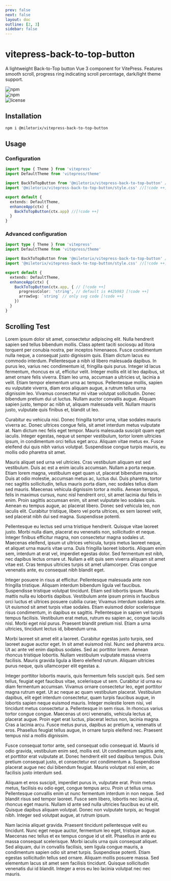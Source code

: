 ```yaml
---
prev: false
next: false
layout: doc
outline: [2, 3]
sidebar: false
---
```


# vitepress-back-to-top-button

A lightweight Back-to-Top button Vue 3 component for VitePress. Features smooth scroll, progress ring indicating scroll percentage, dark/light theme support.

![npm](https://img.shields.io/npm/v/@miletorix/vitepress-back-to-top-button)  
![npm](https://img.shields.io/npm/dw/@miletorix/vitepress-back-to-top-button)  
![license](https://img.shields.io/npm/l/@miletorix/vitepress-back-to-top-button)

## Installation

```sh [npm]
npm i @miletorix/vitepress-back-to-top-button
```

## Usage

### Configuration

```typescript  [docs/.vitepress/theme/index.ts]
import type { Theme } from 'vitepress'
import DefaultTheme from 'vitepress/theme'

import BackToTopButton from '@miletorix/vitepress-back-to-top-button' //[!code ++]
import '@miletorix/vitepress-back-to-top-button/style.css' //[!code ++]

export default {
  extends: DefaultTheme,
  enhanceApp(ctx) {
    BackToTopButton(ctx.app) //[!code ++]
  }
}
```

### Advanced configuration

```typescript  [docs/.vitepress/theme/index.ts]
import type { Theme } from 'vitepress'
import DefaultTheme from 'vitepress/theme'

import BackToTopButton from '@miletorix/vitepress-back-to-top-button' //[!code ++]
import '@miletorix/vitepress-back-to-top-button/style.css' //[!code ++]

export default {
  extends: DefaultTheme,
  enhanceApp(ctx) {
    BackToTopButton(ctx.app, { // [!code ++]
      progressColor: 'string', // default is #42b983 [!code ++]
      arrowSvg: `string` // only svg code [!code ++]
    })
  }
}
```

## Scrolling Test

Lorem ipsum dolor sit amet, consectetur adipiscing elit. Nulla hendrerit sapien sed tellus bibendum mollis. Class aptent taciti sociosqu ad litora torquent per conubia nostra, per inceptos himenaeos. Fusce condimentum nulla neque, a consequat justo dignissim quis. Etiam dictum lacus eu commodo interdum. Pellentesque a nibh id libero malesuada dapibus. In purus leo, varius nec condimentum id, fringilla quis purus. Integer id lacus fermentum, rhoncus ex ut, efficitur velit. Integer mollis elit id leo dapibus, sit amet ornare felis viverra. Etiam leo urna, accumsan a ultricies ut, lacinia a velit. Etiam tempor elementum urna ac tempus. Pellentesque mollis, sapien eu vulputate viverra, diam eros aliquam augue, a rutrum tellus urna dignissim leo. Vivamus consectetur mi vitae volutpat sollicitudin. Donec bibendum pretium dui ut luctus. Nullam auctor convallis augue. Aliquam sapien justo, tempor ac nibh ut, aliquam malesuada velit. Nullam mauris justo, vulputate quis finibus et, blandit ut leo.

Curabitur eu vehicula nisi. Donec fringilla tortor urna, vitae sodales mauris viverra ac. Donec ultrices congue felis, sit amet interdum metus vulputate at. Nam dictum nec felis eget tempor. Mauris malesuada suscipit quam eget iaculis. Integer egestas, neque ut semper vestibulum, tortor lorem ultricies ipsum, in condimentum orci tellus eget arcu. Aliquam vitae metus ex. Fusce eleifend dui quis nibh varius volutpat. Suspendisse congue turpis mauris, eu mollis odio pharetra sit amet.

Mauris aliquet sed urna vel ultricies. Cras vestibulum aliquam est sed vestibulum. Duis ac est a enim iaculis accumsan. Nullam a porta neque. Etiam lorem magna, vestibulum eget quam ut, placerat bibendum mauris. Duis at odio molestie, accumsan metus ac, luctus dui. Duis pharetra, tortor nec sagittis sollicitudin, tellus mauris porta diam, nec sodales tellus diam sed mauris. Maecenas vehicula dignissim tortor a mollis. Aenean tempus, felis in maximus cursus, nunc nisl hendrerit orci, sit amet lacinia dui felis in enim. Proin sagittis accumsan enim, sit amet vulputate leo sodales quis. Aenean eu tempus augue, ac placerat libero. Donec sed vehicula leo, non iaculis elit. Curabitur tristique, libero vel porta ultrices, ex sem laoreet velit, sed placerat nibh dui sed magna. Suspendisse potenti.

Pellentesque eu lectus sed urna tristique hendrerit. Quisque vitae laoreet justo. Morbi nulla diam, placerat eu venenatis non, sollicitudin et neque. Integer finibus efficitur magna, non consectetur magna sodales ut. Maecenas eleifend, ipsum ut ultrices vehicula, turpis metus laoreet neque, et aliquet urna mauris vitae urna. Duis fringilla laoreet lobortis. Aliquam enim sem, interdum at erat vel, imperdiet egestas dolor. Sed fermentum est nibh, nec dapibus lectus ornare ut. Nullam a elit quis sem viverra aliquam sit amet vitae est. Cras tempus ultricies turpis sit amet ullamcorper. Cras congue venenatis ante, eu consequat nibh blandit eget.

Integer posuere in risus at efficitur. Pellentesque malesuada ante non fringilla tristique. Aliquam interdum bibendum ligula vel faucibus. Suspendisse tristique volutpat tincidunt. Etiam sed lobortis ipsum. Mauris mattis nulla eu lobortis dapibus. Vestibulum ante ipsum primis in faucibus orci luctus et ultrices posuere cubilia curae; Vivamus interdum sodales ante. Ut euismod sit amet turpis vitae sodales. Etiam euismod dolor scelerisque risus condimentum, in dapibus ex sagittis. Pellentesque in sapien vel turpis tempus facilisis. Vestibulum erat metus, rutrum eu sapien ac, congue iaculis nisl. Morbi eget nisl purus. Praesent blandit pretium nisl. Etiam a urna ultricies, tincidunt lectus id, bibendum urna.

Morbi laoreet sit amet elit a laoreet. Curabitur egestas justo turpis, sed laoreet augue auctor eget. In sit amet euismod nisl. Nunc sed pharetra arcu. Ut ac ante vel enim dapibus sodales. Sed ac porttitor lorem. Aenean rhoncus tristique lobortis. Nullam vestibulum vulputate massa viverra facilisis. Mauris gravida ligula a libero eleifend rutrum. Aliquam ultricies purus neque, quis ullamcorper elit egestas a.

Integer porttitor lobortis mauris, quis fermentum felis suscipit quis. Sed sem tellus, feugiat eget faucibus vitae, scelerisque ut sem. Curabitur id urna eu diam fermentum accumsan. Vivamus ornare consectetur leo, eget porttitor magna rutrum eget. Ut ac neque ac quam vestibulum placerat. Vestibulum dapibus, elit eget interdum consectetur, quam turpis faucibus augue, in lobortis sapien neque euismod mauris. Integer molestie lorem nisi, vel tincidunt metus consectetur a. Pellentesque in sem risus. In rhoncus varius tortor congue congue. Maecenas ut orci venenatis, vehicula lectus at, placerat augue. Proin eget erat luctus, placerat lectus non, lacinia magna. Cras a lacinia arcu. Fusce metus purus, dapibus ac pretium a, venenatis ut eros. Phasellus feugiat tellus augue, in ornare turpis eleifend nec. Praesent tempus nisl a mollis dignissim.

Fusce consequat tortor ante, sed consequat odio consequat id. Mauris id odio gravida, vestibulum enim sed, mollis est. Ut condimentum sagittis ante, et porttitor erat vulputate at. Donec hendrerit elit sed dapibus tempus. Duis pretium consequat justo, et consectetur est condimentum a. Suspendisse placerat augue nec dui bibendum feugiat. Mauris volutpat nisl enim, ac facilisis justo interdum sed.

Aliquam et eros suscipit, imperdiet purus in, vulputate erat. Proin metus metus, facilisis eu odio eget, congue tempus arcu. Proin ut tellus urna. Pellentesque convallis enim ut nunc fermentum interdum in non neque. Sed blandit risus sed tempor laoreet. Fusce sem libero, lobortis nec lacinia ut, rhoncus eget mauris. Nullam id ante sed nulla ultricies faucibus eu ut elit. Quisque dapibus aliquam volutpat. Donec non vulputate turpis, ac feugiat nibh. Integer sed volutpat augue, at rutrum ipsum.

Nam lacinia aliquet gravida. Praesent tincidunt pellentesque velit eu tincidunt. Nunc eget neque auctor, fermentum leo eget, tristique augue. Maecenas nec tellus et ex tempus congue id ut elit. Phasellus in ante eu massa consequat scelerisque. Morbi iaculis urna quis consequat aliquet. Sed aliquam, dui in convallis facilisis, sem ligula congue mauris, a condimentum sapien odio sit amet turpis. Suspendisse potenti. Etiam egestas sollicitudin tellus sed ornare. Aliquam mollis posuere massa. Sed elementum lacus sit amet sem facilisis tincidunt. Quisque sollicitudin venenatis dui id blandit. Integer a eros eu leo lacinia volutpat nec nec mauris. 